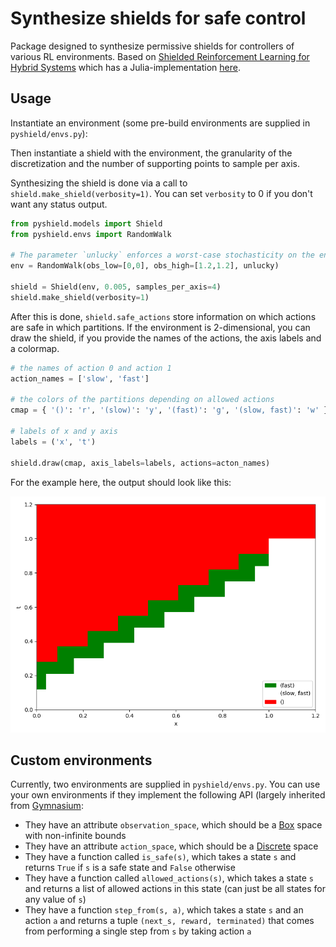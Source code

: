 # Synthesize shields for safe control

Package designed to synthesize permissive shields for controllers of various
RL environments. Based on [Shielded Reinforcement Learning for Hybrid Systems][1]
which has a Julia-implementation [here][2].

## Usage

Instantiate an environment (some pre-build environments are supplied in 
`pyshield/envs.py`):

Then instantiate a shield with the environment, the granularity of the
discretization and the number of supporting points to sample per axis.

Synthesizing the shield is done via a call to
`shield.make_shield(verbosity=1)`. You can set `verbosity` to 0 if you don't want
any status output.

```python
from pyshield.models import Shield
from pyshield.envs import RandomWalk

# The parameter `unlucky` enforces a worst-case stochasticity on the environment
env = RandomWalk(obs_low=[0,0], obs_high=[1.2,1.2], unlucky)

shield = Shield(env, 0.005, samples_per_axis=4)
shield.make_shield(verbosity=1)
```

After this is done, `shield.safe_actions` store information on which actions are
safe in which partitions. If the environment is 2-dimensional, you can draw the
shield, if you provide the names of the actions, the axis labels and a colormap.

```python
# the names of action 0 and action 1
action_names = ['slow', 'fast']

# the colors of the partitions depending on allowed actions
cmap = { '()': 'r', '(slow)': 'y', '(fast)': 'g', '(slow, fast)': 'w' }

# labels of x and y axis
labels = ('x', 't')

shield.draw(cmap, axis_labels=labels, actions=acton_names)
```

For the example here, the output should look like this:

![rw-shield](./rw_example.png)

## Custom environments

Currently, two environments are supplied in `pyshield/envs.py`. You can use your
own environments if they implement the following API (largely inherited from
[Gymnasium][4]:

- They have an attribute `observation_space`, which should be a [Box][3] space
    with non-infinite bounds
- They have an attribute `action_space`, which should be a [Discrete][5] space
- They have a function called `is_safe(s)`, which takes a state `s` and returns
   `True` if `s` is a safe state and `False` otherwise
- They have a function called `allowed_actions(s)`, which takes a state `s` and
   returns a list of allowed actions in this state (can just be all states for
   any value of `s`)
- They have a function `step_from(s, a)`, which takes a state `s` and an action
   `a` and returns a tuple `(next_s, reward, terminated)` that comes from
   performing a single step from `s` by taking action `a`

[1]: https://arxiv.org/abs/2308.14424
[2]: https://github.com/AsgerHB/GridShielding.jl/tree/main/
[3]: https://gymnasium.farama.org/api/spaces/fundamental/#box
[4]: https://github.com/Farama-Foundation/Gymnasium
[5]: https://gymnasium.farama.org/api/spaces/fundamental/#discrete
